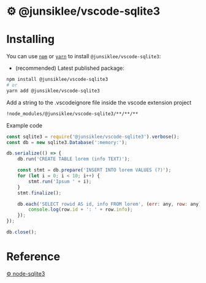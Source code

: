 # ⚙️ @junsiklee/vscode-sqlite3

# Installing

You can use [`npm`](https://github.com/npm/cli) or [`yarn`](https://github.com/yarnpkg/yarn) to install `@junsiklee/vscode-sqlite3`:

* (recommended) Latest published package:
```bash
npm install @junsiklee/vscode-sqlite3
# or
yarn add @junsiklee/vscode-sqlite3
```

Add a string to the .vscodeignore file inside the vscode extension project

```bash
!node_modules/@junsiklee/vscode-sqlite3/**/**/**
```

Example code

```javascript
const sqlite3 = require('@junsiklee/vscode-sqlite3').verbose();
const db = new sqlite3.Database(':memory:');

db.serialize(() => {
	db.run('CREATE TABLE lorem (info TEXT)');

	const stmt = db.prepare('INSERT INTO lorem VALUES (?)');
	for (let i = 0; i < 10; i++) {
		stmt.run('Ipsum ' + i);
	}
	stmt.finalize();

	db.each('SELECT rowid AS id, info FROM lorem', (err: any, row: any) => {
		console.log(row.id + ': ' + row.info);
	});
});

db.close();
```

# Reference
[⚙️ node-sqlite3](https://github.com/TryGhost/node-sqlite3)